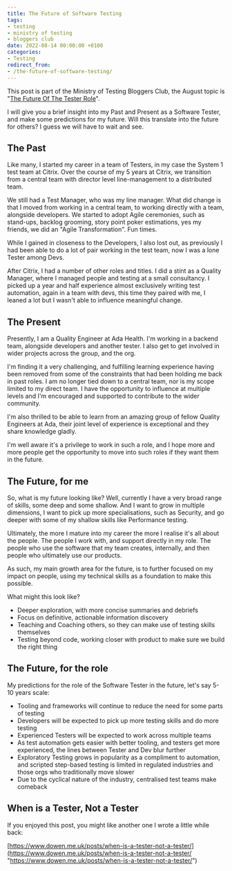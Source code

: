 ```yaml
---
title: The Future of Software Testing
tags:
- testing
- ministry of testing
- bloggers club
date: 2022-08-14 00:00:00 +0100
categories:
- Testing
redirect_from:
- /the-future-of-software-testing/
---
```

This post is part of the Ministry of Testing Bloggers Club, the August topic is "[The Future Of The Tester Role](https://club.ministryoftesting.com/t/bloggers-club-august-2022-the-future-of-the-tester-role/61680?u=fullsnacktester)".

I will give you a brief insight into my Past and Present as a Software Tester, and make some predictions for my future. Will this translate into the future for others? I guess we will have to wait and see.

## The Past

Like many, I started my career in a team of Testers, in my case the System 1 test team at Citrix. Over the course of my 5 years at Citrix, we transition from a central team with director level line-management to a distributed team.

We still had a Test Manager, who was my line manager. What did change is that I moved from working in a central team, to working directly with a team, alongside developers. We started to adopt Agile ceremonies, such as stand-ups, backlog grooming, story point poker estimations, yes my friends, we did an "Agile Transformation". Fun times.

While I gained in closeness to the Developers, I also lost out, as previously I had been able to do a lot of pair working in the test team, now I was a lone Tester among Devs.

After Citrix, I had a number of other roles and titles. I did a stint as a Quality Manager, where I managed people and testing at a small consultancy. I picked up a year and half experience almost exclusively writing test automation, again in a team with devs, this time they paired with me, I leaned a lot but I wasn't able to influence meaningful change.

## The Present

Presently, I am a Quality Engineer at Ada Health. I'm working in a backend team, alongside developers and another tester. I also get to get involved in wider projects across the group, and the org.

I'm finding it a very challenging, and fulfilling learning experience having been removed from some of the constraints that had been holding me back in past roles. I am no longer tied down to a central team, nor is my scope limited to my direct team. I have the opportunity to influence at multiple levels and I'm encouraged and supported to contribute to the wider community.

I'm also thrilled to be able to learn from an amazing group of fellow Quality Engineers at Ada, their joint level of experience is exceptional and they share knowledge gladly.

I'm well aware it's a privilege to work in such a role, and I hope more and more people get the opportunity to move into such roles if they want them in the future.

## The Future, for me

So, what is my future looking like? Well, currently I have a very broad range of skills, some deep and some shallow. And I want to grow in multiple dimensions, I want to pick up more specialisations, such as Security, and go deeper with some of my shallow skills like Performance testing.

Ultimately, the more I mature into my career the more I realise it's all about the people. The people I work with, and support directly in my role. The people who use the software that my team creates, internally, and then people who ultimately use our products.

As such, my main growth area for the future, is to further focused on my impact on people, using my technical skills as a foundation to make this possible.

What might this look like?

* Deeper exploration, with more concise summaries and debriefs
* Focus on definitive, actionable information discovery
* Teaching and Coaching others, so they can make use of testing skills themselves
* Testing beyond code, working closer with product to make sure we build the right thing

## The Future, for the role

My predictions for the role of the Software Tester in the future, let's say 5-10 years scale:

* Tooling and frameworks will continue to reduce the need for some parts of testing
* Developers will be expected to pick up more testing skills and do more testing
* Experienced Testers will be expected to work across multiple teams
* As test automation gets easier with better tooling, and testers get more experienced, the lines between Tester and Dev blur further
* Exploratory Testing grows in popularity as a compliment to automation, and scripted step-based testing is limited in regulated industries and those orgs who traditionally move slower
* Due to the cyclical nature of the industry, centralised test teams make comeback

## When is a Tester, Not a Tester

If you enjoyed this post, you might like another one I wrote a little while back:

[https://www.dowen.me.uk/posts/when-is-a-tester-not-a-tester/](https://www.dowen.me.uk/posts/when-is-a-tester-not-a-tester/ "https://www.dowen.me.uk/posts/when-is-a-tester-not-a-tester/")